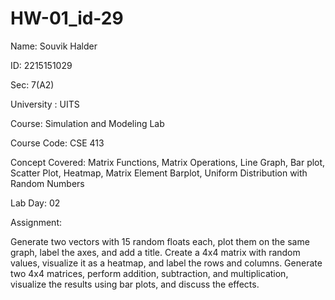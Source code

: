 # HW-01_id-29
Name: Souvik Halder

ID: 2215151029

Sec: 7(A2)

University : UITS

Course: Simulation and Modeling Lab

Course Code: CSE 413

Concept Covered: Matrix Functions, Matrix Operations, Line Graph, Bar plot, Scatter Plot, Heatmap, Matrix Element Barplot, Uniform Distribution with Random Numbers

Lab Day: 02

Assignment:

Generate two vectors with 15 random floats each, plot them on the same graph, label the axes, and add a title.
Create a 4x4 matrix with random values, visualize it as a heatmap, and label the rows and columns.
Generate two 4x4 matrices, perform addition, subtraction, and multiplication, visualize the results using bar plots, and discuss the effects.
